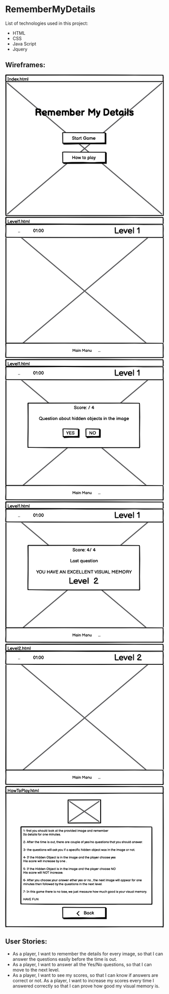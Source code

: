 # RememberMyDetails 
List of technologies used in this project:
- HTML
- CSS 
- Java Script
- Jquery

## Wireframes:
![main page](images/wireframe/Main.png)
![First level when click on start game button](images/wireframe/Level1.png)
![first question](images/wireframe/Level_1_QUESTIONS.png)
![last question](images/wireframe/Level_1_FINAL.png)
![second level when click on level 2](images/wireframe/Level2.png)
![how to play instructions](images/wireframe/HowToPlay.png)

## User Stories:
- As a player, I want to remember the details for every image, so that I can answer the questions easily before the time is out.
- As a player, I want to answer all the Yes/No questions, so that I can move to the next level.
- As a player, I want to see my scores, so that I can know if answers are correct or not.
As a player, I want to increase my scores every time I answered correctly so that I can prove how good my visual memory is.